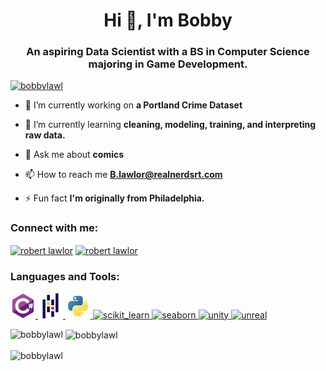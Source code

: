 <h1 align="center">Hi 👋, I'm Bobby</h1>
<h3 align="center">An aspiring Data Scientist with a BS in Computer Science majoring in Game Development.</h3>

<p align="left"> <a href="https://github.com/ryo-ma/github-profile-trophy"><img src="https://github-profile-trophy.vercel.app/?username=bobbylawl" alt="bobbylawl" /></a> </p>

- 🔭 I’m currently working on **a Portland Crime Dataset**

- 🌱 I’m currently learning **cleaning, modeling, training, and interpreting raw data.**

- 💬 Ask me about **comics**

- 📫 How to reach me **B.lawlor@realnerdsrt.com**

- ⚡ Fun fact **I'm originally from Philadelphia.**

<h3 align="left">Connect with me:</h3>
<p align="left">
<a href="https://linkedin.com/in/robert lawlor" target="blank"><img align="center" src="https://raw.githubusercontent.com/rahuldkjain/github-profile-readme-generator/master/src/images/icons/Social/linked-in-alt.svg" alt="robert lawlor" height="30" width="40" /></a>
<a href="https://kaggle.com/robert lawlor" target="blank"><img align="center" src="https://raw.githubusercontent.com/rahuldkjain/github-profile-readme-generator/master/src/images/icons/Social/kaggle.svg" alt="robert lawlor" height="30" width="40" /></a>
</p>

<h3 align="left">Languages and Tools:</h3>
<p align="left"> <a href="https://www.w3schools.com/cs/" target="_blank" rel="noreferrer"> <img src="https://raw.githubusercontent.com/devicons/devicon/master/icons/csharp/csharp-original.svg" alt="csharp" width="40" height="40"/> </a> <a href="https://pandas.pydata.org/" target="_blank" rel="noreferrer"> <img src="https://raw.githubusercontent.com/devicons/devicon/2ae2a900d2f041da66e950e4d48052658d850630/icons/pandas/pandas-original.svg" alt="pandas" width="40" height="40"/> </a> <a href="https://www.python.org" target="_blank" rel="noreferrer"> <img src="https://raw.githubusercontent.com/devicons/devicon/master/icons/python/python-original.svg" alt="python" width="40" height="40"/> </a> <a href="https://scikit-learn.org/" target="_blank" rel="noreferrer"> <img src="https://upload.wikimedia.org/wikipedia/commons/0/05/Scikit_learn_logo_small.svg" alt="scikit_learn" width="40" height="40"/> </a> <a href="https://seaborn.pydata.org/" target="_blank" rel="noreferrer"> <img src="https://seaborn.pydata.org/_images/logo-mark-lightbg.svg" alt="seaborn" width="40" height="40"/> </a> <a href="https://unity.com/" target="_blank" rel="noreferrer"> <img src="https://www.vectorlogo.zone/logos/unity3d/unity3d-icon.svg" alt="unity" width="40" height="40"/> </a> <a href="https://unrealengine.com/" target="_blank" rel="noreferrer"> <img src="https://raw.githubusercontent.com/kenangundogan/fontisto/036b7eca71aab1bef8e6a0518f7329f13ed62f6b/icons/svg/brand/unreal-engine.svg" alt="unreal" width="40" height="40"/> </a> </p>

<p><img align="left" src="https://github-readme-stats.vercel.app/api/top-langs?username=bobbylawl&show_icons=true&locale=en&layout=compact" alt="bobbylawl" /></p>

<p>&nbsp;<img align="center" src="https://github-readme-stats.vercel.app/api?username=bobbylawl&show_icons=true&locale=en" alt="bobbylawl" /></p>

<p><img align="center" src="https://github-readme-streak-stats.herokuapp.com/?user=bobbylawl&" alt="bobbylawl" /></p>

